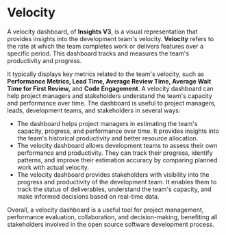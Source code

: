 # Velocity

A velocity dashboard, of **Insights V3**, is a visual representation that provides insights into the development team's velocity. **Velocity** refers to the rate at which the team completes work or delivers features over a specific period. This dashboard tracks and measures the team's productivity and progress.&#x20;

It typically displays key metrics related to the team's velocity, such as **Performance Metrics, Lead Time, Average Review Time, Average Wait Time for First Review,** and **Code Engagement**. A velocity dashboard can help project managers and stakeholders understand the team's capacity and performance over time. The dashboard is useful to project managers, leads, development teams, and stakeholders in several ways:

* The dashboard helps project managers in estimating the team's capacity, progress, and performance over time. It provides insights into the team's historical productivity and better resource allocation.
* The velocity dashboard allows development teams to assess their own performance and productivity. They can track their progress, identify patterns, and improve their estimation accuracy by comparing planned work with actual velocity.
* The velocity dashboard provides stakeholders with visibility into the progress and productivity of the development team. It enables them to track the status of deliverables, understand the team's capacity, and make informed decisions based on real-time data.

Overall, a velocity dashboard is a useful tool for project management, performance evaluation, collaboration, and decision-making, benefiting all stakeholders involved in the open source software development process.
